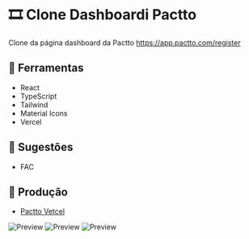 # 🎞 Clone Dashboardi Pactto

Clone da página dashboard da Pactto https://app.pactto.com/register

## 🔧 Ferramentas

- React
- TypeScript
- Tailwind
- Material Icons
- Vercel

## 📌 Sugestões

- FAC


## 🚀 Produção

- [Pactto Vetcel](https://dash-pactto.vercel.app/)

![Preview](public/Captura%20de%20Tela%202024-08-14%20às%2023.54.47.png)
![Preview](public/Captura%20de%20Tela%202024-08-14%20às%2023.56.06.png)
![Preview](public/Captura%20de%20Tela%202024-08-14%20às%2023.56.24.png)
